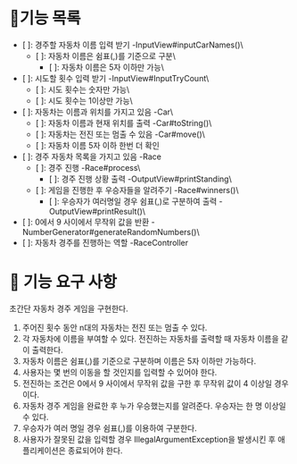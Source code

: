 # 🎯기능 목록
- [ ]: 경주할 자동차 이름 입력 받기 -InputView#inputCarNames()\
  - [ ]: 자동차 이름은 쉼표(,)를 기준으로 구분\
    - [ ]: 자동차 이름은 5자 이하만 가능\
- [ ]: 시도할 횟수 입력 받기 -InputView#InputTryCount\
  - [ ]: 시도 횟수는 숫자만 가능\
  - [ ]: 시도 횟수는 1이상만 가능\
- [ ]: 자동차는 이름과 위치를 가지고 있음 -Car\
  - [ ]: 자동차 이름과 현재 위치를 출력 -Car#toString()\
  - [ ]: 자동차는 전진 또는 멈출 수 있음 -Car#move()\
  - [ ]: 자동차 이름 5자 이하 한번 더 확인
- [ ]: 경주 자동차 목록을 가지고 있음 -Race
  - [ ]: 경주 진행 -Race#process\
    - [ ]: 경주 진행 상황 출력 -OutputView#printStanding\
  - [ ]: 게임을 진행한 후 우승자들을 알려주기 -Race#winners()\
    - [ ]: 우승자가 여러명일 경우 쉼표(,)로 구분하여 출력 -OutputView#printResult()\ 
- [ ]: 0에서 9 사이에서 무작위 값을 반환 -NumberGenerator#generateRandomNumbers()\
- [ ]: 자동차 경주를 진행하는 역할 -RaceController

# 🚀 기능 요구 사항
초간단 자동차 경주 게임을 구현한다.

1. 주어진 횟수 동안 n대의 자동차는 전진 또는 멈출 수 있다.
2. 각 자동차에 이름을 부여할 수 있다. 전진하는 자동차를 출력할 때 자동차 이름을 같이 출력한다.
3. 자동차 이름은 쉼표(,)를 기준으로 구분하며 이름은 5자 이하만 가능하다.
4. 사용자는 몇 번의 이동을 할 것인지를 입력할 수 있어야 한다.
5. 전진하는 조건은 0에서 9 사이에서 무작위 값을 구한 후 무작위 값이 4 이상일 경우이다.
6. 자동차 경주 게임을 완료한 후 누가 우승했는지를 알려준다. 우승자는 한 명 이상일 수 있다.
7. 우승자가 여러 명일 경우 쉼표(,)를 이용하여 구분한다.
8. 사용자가 잘못된 값을 입력할 경우 IllegalArgumentException을 발생시킨 후 애플리케이션은 종료되어야 한다.